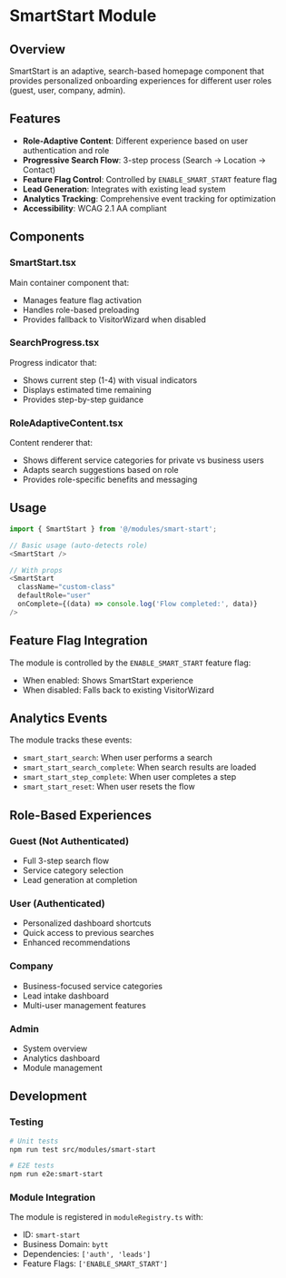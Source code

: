 # SmartStart Module

## Overview
SmartStart is an adaptive, search-based homepage component that provides personalized onboarding experiences for different user roles (guest, user, company, admin).

## Features
- **Role-Adaptive Content**: Different experience based on user authentication and role
- **Progressive Search Flow**: 3-step process (Search → Location → Contact)
- **Feature Flag Control**: Controlled by `ENABLE_SMART_START` feature flag
- **Lead Generation**: Integrates with existing lead system
- **Analytics Tracking**: Comprehensive event tracking for optimization
- **Accessibility**: WCAG 2.1 AA compliant

## Components

### SmartStart.tsx
Main container component that:
- Manages feature flag activation
- Handles role-based preloading
- Provides fallback to VisitorWizard when disabled

### SearchProgress.tsx
Progress indicator that:
- Shows current step (1-4) with visual indicators
- Displays estimated time remaining
- Provides step-by-step guidance

### RoleAdaptiveContent.tsx
Content renderer that:
- Shows different service categories for private vs business users
- Adapts search suggestions based on role
- Provides role-specific benefits and messaging

## Usage

```typescript
import { SmartStart } from '@/modules/smart-start';

// Basic usage (auto-detects role)
<SmartStart />

// With props
<SmartStart 
  className="custom-class"
  defaultRole="user"
  onComplete={(data) => console.log('Flow completed:', data)}
/>
```

## Feature Flag Integration

The module is controlled by the `ENABLE_SMART_START` feature flag:
- When enabled: Shows SmartStart experience
- When disabled: Falls back to existing VisitorWizard

## Analytics Events

The module tracks these events:
- `smart_start_search`: When user performs a search
- `smart_start_search_complete`: When search results are loaded
- `smart_start_step_complete`: When user completes a step
- `smart_start_reset`: When user resets the flow

## Role-Based Experiences

### Guest (Not Authenticated)
- Full 3-step search flow
- Service category selection
- Lead generation at completion

### User (Authenticated)
- Personalized dashboard shortcuts
- Quick access to previous searches
- Enhanced recommendations

### Company
- Business-focused service categories
- Lead intake dashboard
- Multi-user management features

### Admin
- System overview
- Analytics dashboard
- Module management

## Development

### Testing
```bash
# Unit tests
npm run test src/modules/smart-start

# E2E tests
npm run e2e:smart-start
```

### Module Integration
The module is registered in `moduleRegistry.ts` with:
- ID: `smart-start`
- Business Domain: `bytt`
- Dependencies: `['auth', 'leads']`
- Feature Flags: `['ENABLE_SMART_START']`